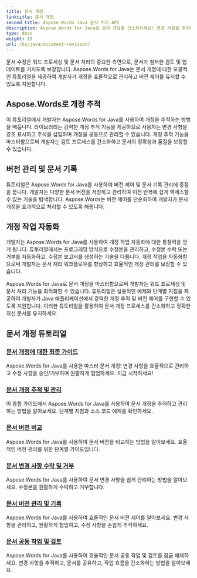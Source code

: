 ```yaml
---
title: 문서 개정
linktitle: 문서 개정
second_title: Aspose.Words Java 문서 처리 API
description: Aspose.Words for Java로 문서 개정을 간소화하세요! 변경 사항을 추적하고, 버전 제어를 관리하고, 개정 작업을 손쉽게 자동화하세요.
type: docs
weight: 19
url: /ko/java/document-revision/
---
```


문서 수정은 워드 프로세싱 및 문서 처리의 중요한 측면으로, 문서가 철저한 검토 및 업데이트를 거치도록 보장합니다. Aspose.Words for Java는 문서 개정에 대한 포괄적인 튜토리얼을 제공하여 개발자가 개정을 효율적으로 관리하고 버전 제어를 유지할 수 있도록 지원합니다.

## Aspose.Words로 개정 추적

이 튜토리얼에서 개발자는 Aspose.Words for Java를 사용하여 개정을 추적하는 방법을 배웁니다. 라이브러리는 강력한 개정 추적 기능을 제공하므로 사용자는 변경 사항을 강조 표시하고 주석을 삽입하며 개정을 공동으로 관리할 수 있습니다. 개정 추적 기능을 마스터함으로써 개발자는 검토 프로세스를 간소화하고 문서의 정확성과 품질을 보장할 수 있습니다.

## 버전 관리 및 문서 기록

튜토리얼은 Aspose.Words for Java를 사용하여 버전 제어 및 문서 기록 관리에 중점을 둡니다. 개발자는 다양한 문서 버전을 저장하고 관리하여 이전 반복에 쉽게 액세스할 수 있는 기술을 탐색합니다. Aspose.Words는 버전 제어를 단순화하여 개발자가 문서 개정을 효과적으로 처리할 수 있도록 해줍니다.

## 개정 작업 자동화

개발자는 Aspose.Words for Java를 사용하여 개정 작업 자동화에 대한 통찰력을 얻게 됩니다. 튜토리얼에서는 프로그래밍 방식으로 수정본을 관리하고, 수정본 수락 또는 거부를 자동화하고, 수정본 보고서를 생성하는 기술을 다룹니다. 개정 작업을 자동화함으로써 개발자는 문서 처리 워크플로우를 향상하고 효율적인 개정 관리를 보장할 수 있습니다.

Aspose.Words for Java로 문서 개정을 마스터함으로써 개발자는 워드 프로세싱 및 문서 처리 기능을 최적화할 수 있습니다. 튜토리얼은 실용적인 예제와 단계별 지침을 제공하여 개발자가 Java 애플리케이션에서 강력한 개정 추적 및 버전 제어를 구현할 수 있도록 지원합니다. 이러한 튜토리얼을 활용하여 문서 개정 프로세스를 간소화하고 정확한 최신 문서를 유지하세요.

## 문서 개정 튜토리얼
### [문서 개정에 대한 최종 가이드](./guide-document-revision/)
Aspose.Words for Java를 사용한 마스터 문서 개정! 변경 사항을 효율적으로 관리하고 수정 사항을 승인/거부하며 원활하게 협업하세요. 지금 시작하세요!
### [문서 개정 추적 및 관리](./tracking-managing-document-revisions/)
이 종합 가이드에서 Aspose.Words for Java를 사용하여 문서 개정을 추적하고 관리하는 방법을 알아보세요. 단계별 지침과 소스 코드 예제를 확인하세요.
### [문서 버전 비교](./comparing-document-versions/)
Aspose.Words for Java를 사용하여 문서 버전을 비교하는 방법을 알아보세요. 효율적인 버전 관리를 위한 단계별 가이드입니다.
### [문서 변경 사항 수락 및 거부](./accepting-rejecting-document-changes/)
Aspose.Words for Java를 사용하여 문서 변경 사항을 쉽게 관리하는 방법을 알아보세요. 수정본을 원활하게 수락하고 거부합니다.
### [문서 버전 관리 및 기록](./document-version-control-history/)
Aspose.Words for Java를 사용하여 효율적인 문서 버전 제어를 알아보세요. 변경 사항을 관리하고, 원활하게 협업하고, 수정 사항을 손쉽게 추적하세요.
### [문서 공동 작업 및 검토](./document-collaboration-review/)
Aspose.Words for Java를 사용하여 효율적인 문서 공동 작업 및 검토를 잠금 해제하세요. 변경 사항을 추적하고, 문서를 공유하고, 작업 흐름을 간소화하는 방법을 알아보세요.